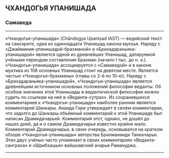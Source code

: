 ## ЧХАНДОГЬЯ УПАНИШАДА
### Самаведа

---

«Чхандо́гья-упаниша́да» (Chāndogya Upaniṣad IAST) — ведийский текст на санскрите, одна из одиннадцати Упанишад канона мукхья.
Наряду с «Джайминия-упанишадой-брахманой» и «Брихадараньяка-упанишадой» является одной из древнейших Упанишад, датируемой учёными периодом составления Брахман (начало I тыс. до н. э.). «Чхандогья-упанишада» ассоциируется с «Самаведой» и в каноне муктика из 108 основных Упанишад стоит на девятом месте. Является частью «Чхандогья-брахманы» (главы со 2-й по 10-ю). Наряду с «Брихадараньяка-упанишадой», «Чхандогья-упанишада» является древнейшим источником основных положений философии веданты. Об особом значении этой Упанишады в ведантической философии можно судить по ссылкам на неё в «Веданта-сутрах». Из сохранившихся комментариев к «Чхандогья-упанишаде» наиболее ранним является комментарий Шанкары. Ананда Гири утверждает в своём комментарии, что задолго до Шанкары объёмный комментарий к этой Упанишаде был написан Драмидачарьей. Комментарий этот, однако, не дошёл до наших дней, да и о самом Драмидачарье известно крайне мало. Комментарий Драмидачарьи, в свою очередь, основывался на кратком обзоре «Чхандогья-упанишады» авторства Брахмананди Танкачарьи. Этих двух учёных часто упоминает в своих комментариях «Веданта-санграха» и «Шрибхашья» вайшнавский ачарья Рамануджа.

---
